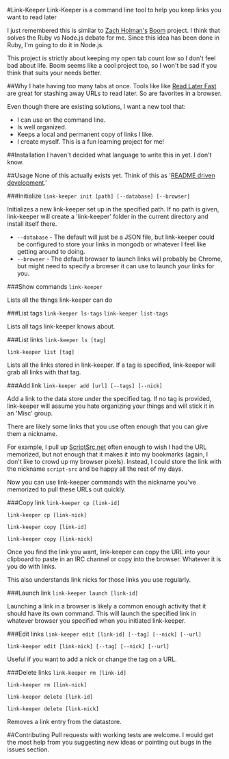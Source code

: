 #Link-Keeper
Link-Keeper is a command line tool to help you keep links you want to read later

I just remembered this is similar to [Zach Holman's](https://twitter.com/#!/holman) 
[Boom](http://zachholman.com/boom/) project. I think that solves the Ruby vs Node.js
debate for me. Since this idea has been done in Ruby, I'm going to do it in Node.js.

This project is strictly about keeping my open tab count low so I don't feel bad about
life. Boom seems like a cool project too, so I won't be sad if you think that suits your 
needs better.

##Why
I hate having too many tabs at once. Tools like like 
[Read Later Fast](https://chrome.google.com/webstore/detail/decdfngdidijkdjgbknlnepdljfaepji)
are great for stashing away URLs to read later. So are favorites in a browser.

Even though there are existing solutions, I want a new tool that:

* I can use on the command line.
* Is well organized.
* Keeps a local and permanent copy of links I like.
* I create myself. This is a fun learning project for me!

##Installation
I haven't decided what language to write this in yet. I don't know.

##Usage
None of this actually exists yet. Think of this as 
'[README driven development](http://tom.preston-werner.com/2010/08/23/readme-driven-development.html).'

###Initialize
`link-keeper init [path] [--database] [--browser]`

Initializes a new link-keeper set up in the specified path. If no path is given,
link-keeper will create a 'link-keeper' folder in the current directory and install
itself there.

* `--database` - The default will just be a JSON file, but link-keeper could be
configured to store your links in mongodb or whatever I feel like getting around
to doing.
* `--browser` - The default browser to launch links will probably be Chrome, but
might need to specify a browser it can use to launch your links for you.

###Show commands
`link-keeper`

Lists all the things link-keeper can do

###List tags
`link-keeper ls-tags`
`link-keeper list-tags`

Lists all tags link-keeper knows about.

###List links
`link-keeper ls [tag]`

`link-keeper list [tag]`

Lists all the links stored in link-keeper. If a tag is specified, link-keeper will
grab all links with that tag.

###Add link
`link-keeper add [url] [--tags] [--nick]`

Add a link to the data store under the specified tag. If no tag is provided, link-keeper
will assume you hate organizing your things and will stick it in an 'Misc' group.

There are likely some links that you use often enough that you can give them a nickname.

For example, I pull up [ScriptSrc.net](http://www.scriptsrc.net/) often enough to wish
I had the URL memorized, but not enough that it makes it into my bookmarks (again, I don't
like to crowd up my browser pixels). Instead, I could store the link with the nickname
`script-src` and be happy all the rest of my days.

Now you can use link-keeper commands with the nickname you've memorized to pull these
URLs out quickly.

###Copy link
`link-keeper cp [link-id]`

`link-keeper cp [link-nick]`

`link-keeper copy [link-id]`

`link-keeper copy [link-nick]`

Once you find the link you want, link-keeper can copy the URL into your
clipboard to paste in an IRC channel or copy into the browser. Whatever it is
you do with links.

This also understands link nicks for those links you use regularly.

###Launch link
`link-keeper launch [link-id]`

Launching a link in a browser is likely a common enough activity that it should
have its own command. This will launch the specified link in whatever browser you
specified when you initiated link-keeper.

###Edit links
`link-keeper edit [link-id] [--tag] [--nick] [--url]`

`link-keeper edit [link-nick] [--tag] [--nick] [--url]`

Useful if you want to add a nick or change the tag on a URL.

###Delete links
`link-keeper rm [link-id]`

`link-keeper rm [link-nick]`

`link-keeper delete [link-id]`

`link-keeper delete [link-nick]`

Removes a link entry from the datastore.

##Contributing
Pull requests with working tests are welcome. 
I would get the most help from you suggesting new 
ideas or pointing out bugs in the issues section.

